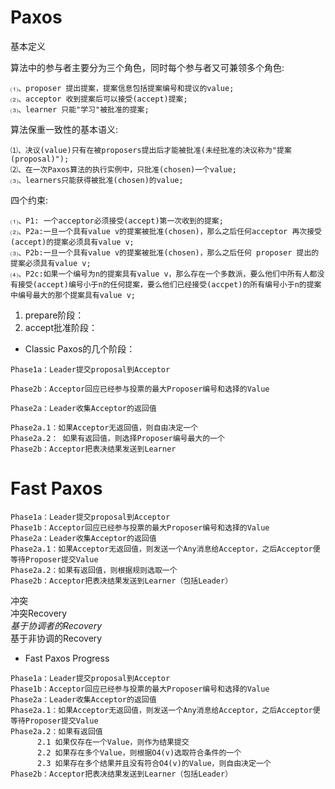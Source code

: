 # Paxos
基本定义

算法中的参与者主要分为三个角色，同时每个参与者又可兼领多个角色:  
```
⑴、proposer 提出提案，提案信息包括提案编号和提议的value;  
⑵、acceptor 收到提案后可以接受(accept)提案;  
⑶、learner 只能"学习"被批准的提案;
```
算法保重一致性的基本语义:
```
⑴、决议(value)只有在被proposers提出后才能被批准(未经批准的决议称为"提案(proposal)");  
⑵、在一次Paxos算法的执行实例中，只批准(chosen)一个value;  
⑶、learners只能获得被批准(chosen)的value;
``` 
四个约束:
```
⑴、P1: 一个acceptor必须接受(accept)第一次收到的提案;  
⑵、P2a:一旦一个具有value v的提案被批准(chosen)，那么之后任何acceptor 再次接受(accept)的提案必须具有value v;  
⑶、P2b:一旦一个具有value v的提案被批准(chosen)，那么之后任何 proposer 提出的提案必须具有value v;  
⑷、P2c:如果一个编号为n的提案具有value v，那么存在一个多数派，要么他们中所有人都没有接受(accept)编号小于n的任何提案，要么他们已经接受(accpet)的所有编号小于n的提案中编号最大的那个提案具有value v;  
``` 

1. prepare阶段：
2. accept批准阶段： 
* Classic Paxos的几个阶段：
```
Phase1a：Leader提交proposal到Acceptor

Phase2b：Acceptor回应已经参与投票的最大Proposer编号和选择的Value

Phase2a：Leader收集Acceptor的返回值

Phase2a.1：如果Acceptor无返回值，则自由决定一个
Phase2a.2： 如果有返回值，则选择Proposer编号最大的一个
Phase2b：Acceptor把表决结果发送到Learner
```
# Fast Paxos
```
Phase1a：Leader提交proposal到Acceptor
Phase1b：Acceptor回应已经参与投票的最大Proposer编号和选择的Value
Phase2a：Leader收集Acceptor的返回值
Phase2a.1：如果Acceptor无返回值，则发送一个Any消息给Acceptor，之后Acceptor便等待Proposer提交Value
Phase2a.2：如果有返回值，则根据规则选取一个
Phase2b：Acceptor把表决结果发送到Learner（包括Leader）
```
冲突  
冲突Recovery  
*基于协调者的Recovery*  
基于非协调的Recovery  
* Fast Paxos Progress
```
Phase1a：Leader提交proposal到Acceptor
Phase1b：Acceptor回应已经参与投票的最大Proposer编号和选择的Value
Phase2a：Leader收集Acceptor的返回值
Phase2a.1：如果Acceptor无返回值，则发送一个Any消息给Acceptor，之后Acceptor便等待Proposer提交Value
Phase2a.2：如果有返回值
      2.1 如果仅存在一个Value，则作为结果提交
      2.2 如果存在多个Value，则根据O4(v)选取符合条件的一个
      2.3 如果存在多个结果并且没有符合O4(v)的Value，则自由决定一个
Phase2b：Acceptor把表决结果发送到Learner（包括Leader）
```